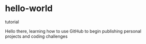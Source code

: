 # hello-world
tutorial

Hello there, learning how to use GitHub to begin publishing personal projects and coding challenges
